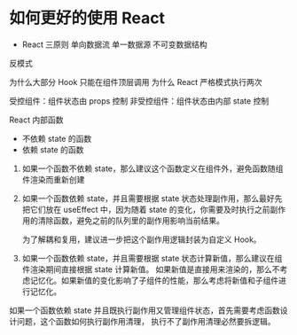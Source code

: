 # 如何更好的使用 React

- React 三原则
  单向数据流
  单一数据源
  不可变数据结构

反模式

为什么大部分 Hook 只能在组件顶层调用
为什么 React 严格模式执行两次

受控组件：组件状态由 props 控制
非受控组件：组件状态由内部 state 控制

React 内部函数

- 不依赖 state 的函数
- 依赖 state 的函数

1. 如果一个函数不依赖 state，那么建议这个函数定义在组件外，避免函数随组件渲染而重新创建
2. 如果一个函数依赖 state，并且需要根据 state 状态处理副作用，那么最好先把它们放在 useEffect 中，因为随着
   state 的变化，你需要及时执行之前副作用的清除函数，避免之前的队列里的副作用影响当前结果。

   为了解耦和复用，建议进一步把这个副作用逻辑封装为自定义 Hook。

3. 如果一个函数依赖 state，并且需要根据 state 状态计算新值，那么建议在组件渲染期间直接根据 state 计算新值。
   如果新值是直接用来渲染的，那么不考虑记忆化。如果新值的变化影响了子组件的性能，那么考虑将新值和子组件进行记忆化。

如果一个函数依赖 state 并且既执行副作用又管理组件状态，首先需要考虑函数设计问题，这个函数如何执行副作用清理，
执行不了副作用清理必然要拆逻辑。
